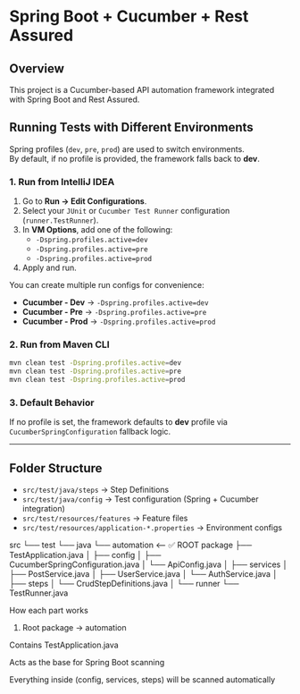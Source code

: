 # Spring Boot + Cucumber + Rest Assured

## Overview
This project is a Cucumber-based API automation framework integrated with Spring Boot and Rest Assured.

## Running Tests with Different Environments

Spring profiles (`dev`, `pre`, `prod`) are used to switch environments.  
By default, if no profile is provided, the framework falls back to **dev**.

### 1. Run from IntelliJ IDEA
1. Go to **Run → Edit Configurations**.
2. Select your `JUnit` or `Cucumber Test Runner` configuration (`runner.TestRunner`).
3. In **VM Options**, add one of the following:
   - `-Dspring.profiles.active=dev`
   - `-Dspring.profiles.active=pre`
   - `-Dspring.profiles.active=prod`
4. Apply and run.

You can create multiple run configs for convenience:
- **Cucumber - Dev** → `-Dspring.profiles.active=dev`
- **Cucumber - Pre** → `-Dspring.profiles.active=pre`
- **Cucumber - Prod** → `-Dspring.profiles.active=prod`

### 2. Run from Maven CLI
```bash
mvn clean test -Dspring.profiles.active=dev
mvn clean test -Dspring.profiles.active=pre
mvn clean test -Dspring.profiles.active=prod
```

### 3. Default Behavior
If no profile is set, the framework defaults to **dev** profile via `CucumberSpringConfiguration` fallback logic.

---

## Folder Structure
- `src/test/java/steps` → Step Definitions
- `src/test/java/config` → Test configuration (Spring + Cucumber integration)
- `src/test/resources/features` → Feature files
- `src/test/resources/application-*.properties` → Environment configs

src
└── test
└── java
└── automation         <-- ✅ ROOT package
├── TestApplication.java
│
├── config
│     ├── CucumberSpringConfiguration.java
│     └── ApiConfig.java
│
├── services
│     ├── PostService.java
│     ├── UserService.java
│     └── AuthService.java
│
├── steps
│     └── CrudStepDefinitions.java
│
└── runner
└── TestRunner.java


How each part works
1. Root package → automation

Contains TestApplication.java

Acts as the base for Spring Boot scanning

Everything inside (config, services, steps) will be scanned automatically

